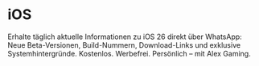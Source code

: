 # iOS
Erhalte täglich aktuelle Informationen zu iOS 26 direkt über WhatsApp: Neue Beta-Versionen, Build-Nummern, Download-Links und exklusive Systemhintergründe. Kostenlos. Werbefrei. Persönlich – mit Alex Gaming.
